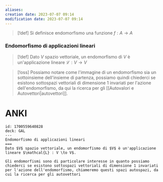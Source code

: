 ```yaml
---
aliases: 
creation date: 2023-07-07 09:14
modification date: 2023-07-07 09:14
---
```


>[!def]
>Si definisce endomorfismo una funzione $f : A \to A$


### Endomorfismo di applicazioni lineari

>[!def]
>Dato $V$ spazio vettoriale, un endomorfismo di $V$ è un'applicazione lineare $\mathcal{L} : V \to V$


>[!oss]
>Possiamo notare come l'immagine di un endomorfismo sia un sottoinsieme dell'insieme di partenza, possiamo quindi chiederci se esistono sottospazi vettoriali di dimensione 1 invariati per l'azione dell'endomorfismo, da qui la ricerca per gli [[Autovalori e Autovettori|autovettori]].


# ANKI


```anki
id: 1700559640828
deck: GAL
---
Endomorfismo di applicazioni lineari
===
Dato $V$ spazio vettoriale, un endomorfismo di $V$ è un'applicazione lineare $\mathcal{L} : V \to V$.

Gli endomorfismi sono di particolare interesse in quanto possiamo chiederci se esistono sottospazi vettoriali di dimensione 1 invariati per l'azione dell'endomorfismo, chiameremo questi spazi autospazi, da cui la ricerca per gli autovettori
```

